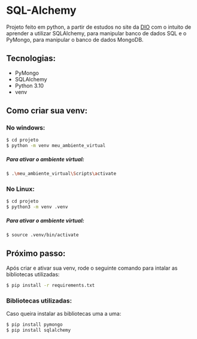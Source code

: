 # SQL-Alchemy
Projeto feito em python, a partir de estudos no site da [DIO](https://www.dio.me/) com o intuito de aprender a utilizar SQLAlchemy, para manipular banco de dados SQL e o PyMongo, para manipular o banco de dados MongoDB.

## Tecnologias:
- PyMongo
- SQLAlchemy
- Python 3.10
- venv

## Como criar sua venv:
### No windows:
```bash
$ cd projeto
$ python -m venv meu_ambiente_virtual
```
##### Para ativar o ambiente virtual:
```bash
$ .\meu_ambiente_virtual\Scripts\activate
```

### No Linux:
```bash
$ cd projeto
$ python3 -m venv .venv
```
##### Para ativar o ambiente virtual:
```bash
$ source .venv/bin/activate
```
## Próximo passo:
Após criar e ativar sua venv, rode o seguinte comando para intalar as bibliotecas utilizadas:
```bash
$ pip install -r requirements.txt
```
### Bibliotecas utilizadas:
Caso queira instalar as bibliotecas uma a uma:
```bash
$ pip install pymongo
$ pip install sqlalchemy
```
